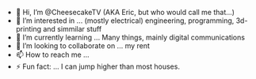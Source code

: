 - 👋 Hi, I’m @CheesecakeTV (AKA Eric, but who would call me that...)
- 👀 I’m interested in ... (mostly electrical) engineering, programming, 3d-printing and simmilar stuff
- 🌱 I’m currently learning ... Many things, mainly digital communications
- 💞️ I’m looking to collaborate on ... my rent
- 📫 How to reach me ...
- ⚡ Fun fact: ... I can jump higher than most houses.

<!---
CheesecakeTV/CheesecakeTV is a ✨ special ✨ repository because its `README.md` (this file) appears on your GitHub profile.
You can click the Preview link to take a look at your changes.
--->
